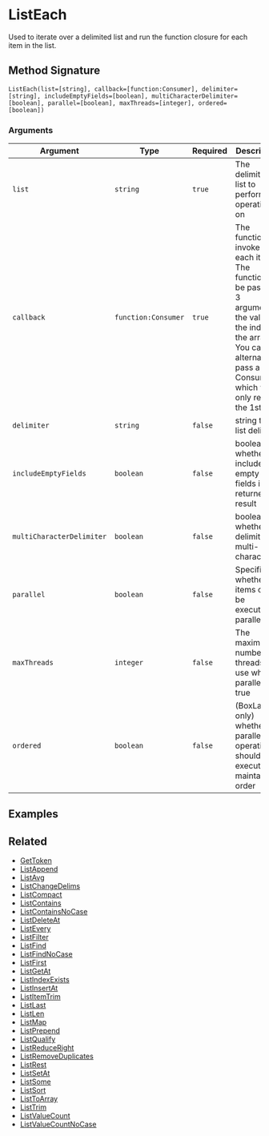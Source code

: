 # ListEach

Used to iterate over a delimited list and run the function closure for each item in the list.

## Method Signature

```
ListEach(list=[string], callback=[function:Consumer], delimiter=[string], includeEmptyFields=[boolean], multiCharacterDelimiter=[boolean], parallel=[boolean], maxThreads=[integer], ordered=[boolean])
```

### Arguments

| Argument                  | Type                | Required | Description                                                                                                                                                                                     | Default |
| ------------------------- | ------------------- | -------- | ----------------------------------------------------------------------------------------------------------------------------------------------------------------------------------------------- | ------- |
| `list`                    | `string`            | `true`   | The delimited list to perform operations on                                                                                                                                                     |         |
| `callback`                | `function:Consumer` | `true`   | The function to invoke for each item. The function will be passed 3 arguments: the value, the index, the array. You can alternatively pass a Java Consumer which will only receive the 1st arg. |         |
| `delimiter`               | `string`            | `false`  | string the list delimiter                                                                                                                                                                       | `,`     |
| `includeEmptyFields`      | `boolean`           | `false`  | boolean whether to include empty fields in the returned result                                                                                                                                  | `false` |
| `multiCharacterDelimiter` | `boolean`           | `false`  | boolean whether the delimiter is multi-character                                                                                                                                                | `true`  |
| `parallel`                | `boolean`           | `false`  | Specifies whether the items can be executed in parallel                                                                                                                                         | `false` |
| `maxThreads`              | `integer`           | `false`  | The maximum number of threads to use when parallel = true                                                                                                                                       |         |
| `ordered`                 | `boolean`           | `false`  | (BoxLang only) whether parallel operations should execute and maintain order                                                                                                                    | `false` |

## Examples

## Related

* [GetToken](gettoken.md)
* [ListAppend](listappend.md)
* [ListAvg](listavg.md)
* [ListChangeDelims](listchangedelims.md)
* [ListCompact](listcompact.md)
* [ListContains](listcontains.md)
* [ListContainsNoCase](listcontainsnocase.md)
* [ListDeleteAt](listdeleteat.md)
* [ListEvery](listevery.md)
* [ListFilter](listfilter.md)
* [ListFind](listfind.md)
* [ListFindNoCase](listfindnocase.md)
* [ListFirst](listfirst.md)
* [ListGetAt](listgetat.md)
* [ListIndexExists](listindexexists.md)
* [ListInsertAt](listinsertat.md)
* [ListItemTrim](listitemtrim.md)
* [ListLast](listlast.md)
* [ListLen](listlen.md)
* [ListMap](listmap.md)
* [ListPrepend](listprepend.md)
* [ListQualify](listqualify.md)
* [ListReduceRight](listreduceright.md)
* [ListRemoveDuplicates](listremoveduplicates.md)
* [ListRest](listrest.md)
* [ListSetAt](listsetat.md)
* [ListSome](listsome.md)
* [ListSort](listsort.md)
* [ListToArray](listtoarray.md)
* [ListTrim](listtrim.md)
* [ListValueCount](listvaluecount.md)
* [ListValueCountNoCase](listvaluecountnocase.md)
